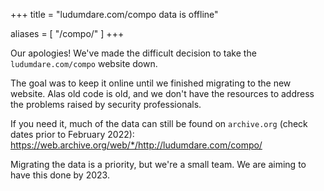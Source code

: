 +++
title = "ludumdare.com/compo data is offline"

aliases = [
	"/compo/"
]
+++

Our apologies! We've made the difficult decision to take the `ludumdare.com/compo` website down. 

The goal was to keep it online until we finished migrating to the new website. Alas old code is old, and we don't have the resources to address the problems raised by security professionals.

If you need it, much of the data can still be found on `archive.org` (check dates prior to February 2022): <https://web.archive.org/web/*/http://ludumdare.com/compo/>

Migrating the data is a priority, but we're a small team. We are aiming to have this done by 2023.
